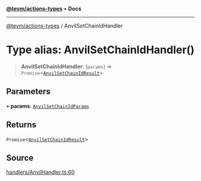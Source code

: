 [**@tevm/actions-types**](../README.md) • **Docs**

***

[@tevm/actions-types](../globals.md) / AnvilSetChainIdHandler

# Type alias: AnvilSetChainIdHandler()

> **AnvilSetChainIdHandler**: (`params`) => `Promise`\<[`AnvilSetChainIdResult`](AnvilSetChainIdResult.md)\>

## Parameters

• **params**: [`AnvilSetChainIdParams`](AnvilSetChainIdParams.md)

## Returns

`Promise`\<[`AnvilSetChainIdResult`](AnvilSetChainIdResult.md)\>

## Source

[handlers/AnvilHandler.ts:60](https://github.com/evmts/tevm-monorepo/blob/main/packages/actions-types/src/handlers/AnvilHandler.ts#L60)
